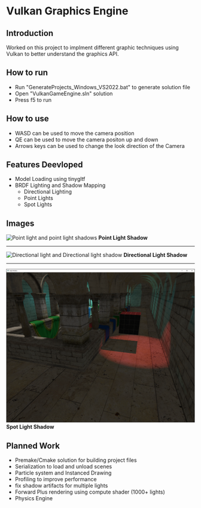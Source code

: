 # Vulkan Graphics Engine

## Introduction

Worked on this project to implment different graphic techniques using Vulkan to better understand the graphics API.

## How to run

- Run "GenerateProjects_Windows_VS2022.bat" to generate solution file
- Open "VulkanGameEngine.sln" solution
- Press f5 to run

## How to use

- WASD can be used to move the camera position
- QE can be used to move the camera positon up and down
- Arrows keys can be used to change the look direction of the Camera

## Features Deevloped

- Model Loading using tinygltf
- BRDF Lighting and Shadow Mapping
  - Directional Lighting
  - Point Lights
  - Spot Lights

## Images

![Point light and point light shadows](Assets/EngineImages/PointLightShadows.png)
**Point Light Shadow**

---

![Directional light and Directional light shadow](Assets/EngineImages/DirectionalLightShadow.png)
**Directional Light Shadow**

---

![Spot light and spot light shadows](Assets/EngineImages/SpotLightShadow.png)
**Spot Light Shadow**

## Planned Work

- Premake/Cmake solution for building project files
- Serialization to load and unload scenes
- Particle system and Instanced Drawing
- Profiling to improve performance
- fix shadow artifacts for multiple lights
- Forward Plus rendering using compute shader (1000+ lights)
- Physics Engine
